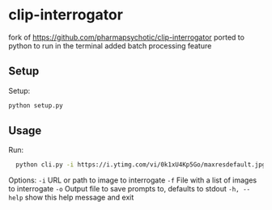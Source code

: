 # clip-interrogator

fork of https://github.com/pharmapsychotic/clip-interrogator
ported to python to run in the terminal
added batch processing feature

## Setup
  Setup:
  ```bash 
  python setup.py 
  ```

## Usage
  Run:
  
  ```bash 
    python cli.py -i https://i.ytimg.com/vi/0k1xU4Kp5Go/maxresdefault.jpg
  ```

  Options:
  `-i` URL or path to image to interrogate
  `-f` File with a list of images to interrogate
  `-o` Output file to save prompts to, defaults to stdout
  `-h, --help` show this help message and exit


